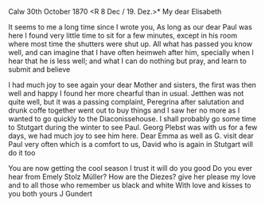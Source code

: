  Calw 30th October 1870
 <R 8 Dec / 19. Dez.>*
My dear Elisabeth

It seems to me a long time since I wrote you, As long as our dear Paul was here I found very little time to sit for a few minutes, except in his room where most time the shutters were shut up. All what has passed you know well, and can imagine that I have often heimweh after him, specially when I hear that he is less well; and what I can do nothing but pray, and learn to submit and believe

I had much joy to see again your dear Mother and sisters, the first was then well and happy I found her more chearful than in usual. Jetthen was not quite well, but it was a passing complaint, Peregrina after salutation and drunk coffe together went out to buy things and I saw her no more as I wanted to go quickly to the Diaconissehouse. I shall probably go some time to Stutgart during the winter to see Paul. Georg Plebst was with us for a few days, we had much joy to see him here. Dear Emma as well as G. visit dear Paul very often which is a comfort to us, David who is again in Stutgart will do it too

You are now getting the cool season I trust it will do you good 
Do you ever hear from Emely Stolz Müller? How are the Diezes? give her please my love and to all those who remember us black and white 
With love and kisses to you both
 yours J Gundert
